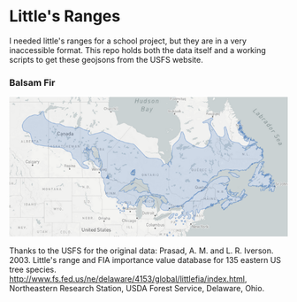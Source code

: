 # Little's Ranges

I needed little's ranges for a school project, but they are in a very inaccessible format. This repo holds both the data itself and a working scripts to get these geojsons from the USFS website.

### Balsam Fir
![Abies Balsamea range](/balsamfir.png?raw=true "Range Map")
























Thanks to the USFS for the original data:
Prasad, A. M. and L. R. Iverson. 2003. Little's range and FIA importance value database for 135 eastern US tree species. http://www.fs.fed.us/ne/delaware/4153/global/littlefia/index.html, Northeastern Research Station, USDA Forest Service, Delaware, Ohio. 
